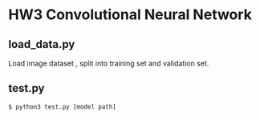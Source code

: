 # HW3 Convolutional Neural Network

## load_data.py
Load image dataset , split into training set and validation set.

## test.py
```
$ python3 test.py [model path]
```
